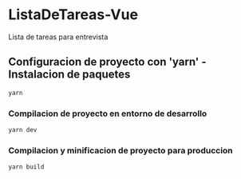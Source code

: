 # ListaDeTareas-Vue
Lista de tareas para entrevista



## Configuracion de proyecto con 'yarn' - Instalacion de paquetes

```sh
yarn
```

### Compilacion de proyecto en entorno de desarrollo

```sh
yarn dev
```

### Compilacion y minificacion de proyecto para produccion

```sh
yarn build
```
